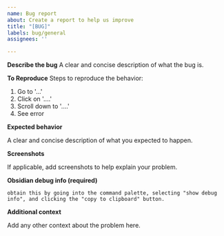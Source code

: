 ```yaml
---
name: Bug report
about: Create a report to help us improve
title: "[BUG]"
labels: bug/general
assignees: ''

---
```


**Describe the bug**
A clear and concise description of what the bug is.

**To Reproduce**
Steps to reproduce the behavior:
1. Go to '...'
2. Click on '....'
3. Scroll down to '....'
4. See error

**Expected behavior**

A clear and concise description of what you expected to happen.

**Screenshots**

If applicable, add screenshots to help explain your problem.

**Obsidian debug info (required)**
```
obtain this by going into the command palette, selecting "show debug info", and clicking the "copy to clipboard" button.
```

**Additional context**

Add any other context about the problem here.
